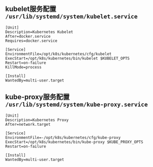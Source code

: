 ## kubelet服务配置 `/usr/lib/systemd/system/kubelet.service`
```
[Unit]
Description=Kubernetes Kubelet
After=docker.service
Requires=docker.service
 
[Service]
EnvironmentFile=/opt/k8s/kubernetes/cfg/kubelet
ExecStart=/opt/k8s/kubernetes/bin/kubelet $KUBELET_OPTS
Restart=on-failure
KillMode=process
 
[Install]
WantedBy=multi-user.target
```
## kube-proxy服务配置 `/usr/lib/systemd/system/kube-proxy.service`
```
[Unit]
Description=Kubernetes Proxy
After=network.target
 
[Service]
EnvironmentFile=-/opt/k8s/kubernetes/cfg/kube-proxy
ExecStart=/opt/k8s/kubernetes/bin/kube-proxy $KUBE_PROXY_OPTS
Restart=on-failure
 
[Install]
WantedBy=multi-user.target
```